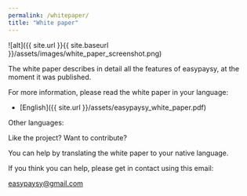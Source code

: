 ```yaml
---
permalink: /whitepaper/
title: "White paper"
---
```


![alt]({{ site.url }}{{ site.baseurl }}/assets/images/white_paper_screenshot.png)

The white paper describes in detail all the features of easypaysy, at the moment it was published.

For more information, please read the white paper in your language:

- [English]({{ site.url }}/assets/easypaysy_white_paper.pdf)

Other languages:

Like the project? Want to contribute?

You can help by translating the white paper to your native language.

If you think you can help, please get in contact using this email:

easypaysy@gmail.com



